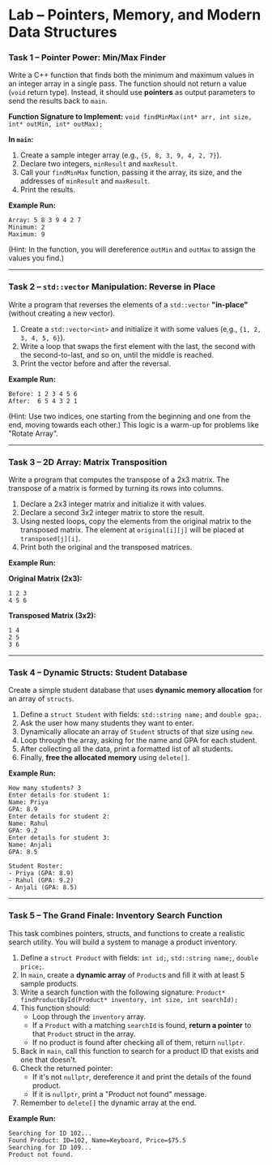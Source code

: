 # Lab – Pointers, Memory, and Modern Data Structures

### Task 1 – Pointer Power: Min/Max Finder

Write a C++ function that finds both the minimum and maximum values in an integer array in a single pass. The function should not return a value (`void` return type). Instead, it should use **pointers** as output parameters to send the results back to `main`.

**Function Signature to Implement:**
`void findMinMax(int* arr, int size, int* outMin, int* outMax);`

**In `main`:**

1.  Create a sample integer array (e.g., `{5, 8, 3, 9, 4, 2, 7}`).
2.  Declare two integers, `minResult` and `maxResult`.
3.  Call your `findMinMax` function, passing it the array, its size, and the addresses of `minResult` and `maxResult`.
4.  Print the results.

**Example Run:**

```
Array: 5 8 3 9 4 2 7
Minimum: 2
Maximum: 9
```

(Hint: In the function, you will dereference `outMin` and `outMax` to assign the values you find.)

---

### Task 2 – `std::vector` Manipulation: Reverse in Place

Write a program that reverses the elements of a `std::vector` **"in-place"** (without creating a new vector).

1.  Create a `std::vector<int>` and initialize it with some values (e.g., `{1, 2, 3, 4, 5, 6}`).
2.  Write a loop that swaps the first element with the last, the second with the second-to-last, and so on, until the middle is reached.
3.  Print the vector before and after the reversal.

**Example Run:**

```
Before: 1 2 3 4 5 6
After:  6 5 4 3 2 1
```

(Hint: Use two indices, one starting from the beginning and one from the end, moving towards each other.) This logic is a warm-up for problems like "Rotate Array".

---

### Task 3 – 2D Array: Matrix Transposition

Write a program that computes the transpose of a 2x3 matrix. The transpose of a matrix is formed by turning its rows into columns.

1.  Declare a 2x3 integer matrix and initialize it with values.
2.  Declare a second 3x2 integer matrix to store the result.
3.  Using nested loops, copy the elements from the original matrix to the transposed matrix. The element at `original[i][j]` will be placed at `transposed[j][i]`.
4.  Print both the original and the transposed matrices.

**Example Run:**

**Original Matrix (2x3):**

```
1 2 3
4 5 6
```

**Transposed Matrix (3x2):**

```
1 4
2 5
3 6
```

---

### Task 4 – Dynamic Structs: Student Database

Create a simple student database that uses **dynamic memory allocation** for an array of `structs`.

1.  Define a `struct Student` with fields: `std::string name;` and `double gpa;`.
2.  Ask the user how many students they want to enter.
3.  Dynamically allocate an array of `Student` structs of that size using `new`.
4.  Loop through the array, asking for the name and GPA for each student.
5.  After collecting all the data, print a formatted list of all students.
6.  Finally, **free the allocated memory** using `delete[]`.

**Example Run:**

```
How many students? 3
Enter details for student 1:
Name: Priya
GPA: 8.9
Enter details for student 2:
Name: Rahul
GPA: 9.2
Enter details for student 3:
Name: Anjali
GPA: 8.5

Student Roster:
- Priya (GPA: 8.9)
- Rahul (GPA: 9.2)
- Anjali (GPA: 8.5)
```

---

### Task 5 – The Grand Finale: Inventory Search Function

This task combines pointers, structs, and functions to create a realistic search utility. You will build a system to manage a product inventory.

1.  Define a `struct Product` with fields: `int id;`, `std::string name;`, `double price;`.
2.  In `main`, create a **dynamic array** of `Product`s and fill it with at least 5 sample products.
3.  Write a search function with the following signature:
    `Product* findProductById(Product* inventory, int size, int searchId);`
4.  This function should:
    - Loop through the `inventory` array.
    - If a `Product` with a matching `searchId` is found, **return a pointer** to that `Product` struct in the array.
    - If no product is found after checking all of them, return `nullptr`.
5.  Back in `main`, call this function to search for a product ID that exists and one that doesn't.
6.  Check the returned pointer:
    - If it's not `nullptr`, dereference it and print the details of the found product.
    - If it is `nullptr`, print a "Product not found" message.
7.  Remember to `delete[]` the dynamic array at the end.

**Example Run:**

```
Searching for ID 102...
Found Product: ID=102, Name=Keyboard, Price=$75.5
Searching for ID 109...
Product not found.
```
